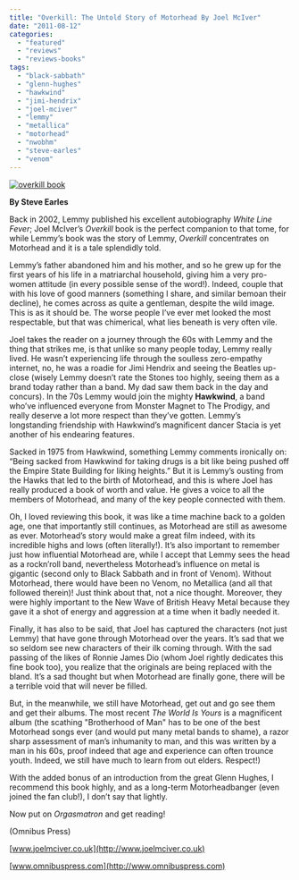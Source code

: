 ```yaml
---
title: "Overkill: The Untold Story of Motorhead By Joel McIver"
date: "2011-08-12"
categories: 
  - "featured"
  - "reviews"
  - "reviews-books"
tags: 
  - "black-sabbath"
  - "glenn-hughes"
  - "hawkwind"
  - "jimi-hendrix"
  - "joel-mciver"
  - "lemmy"
  - "metallica"
  - "motorhead"
  - "nwobhm"
  - "steve-earles"
  - "venom"
---
```


[![](http://www.hellbound.ca/wp-content/uploads/2011/08/overkill-book.jpg "overkill book")](http://www.hellbound.ca/wp-content/uploads/2011/08/overkill-book.jpg)

**By Steve Earles**

Back in 2002, Lemmy published his excellent autobiography _White Line Fever_; Joel McIver’s _Overkill_ book is the perfect companion to that tome, for while Lemmy’s book was the story of Lemmy, _Overkill_ concentrates on Motorhead and it is a tale splendidly told.

Lemmy’s father abandoned him and his mother, and so he grew up for the first years of his life in a matriarchal household, giving him a very pro-women attitude (in every possible sense of the word!). Indeed, couple that with his love of good manners (something I share, and similar bemoan their decline), he comes across as quite a gentleman, despite the wild image. This is as it should be. The worse people I’ve ever met looked the most respectable, but that was chimerical, what lies beneath is very often vile.

Joel takes the reader on a journey through the 60s with Lemmy and the thing that strikes me, is that unlike so many people today, Lemmy really lived. He wasn’t experiencing life through the soulless zero-empathy internet, no, he was a roadie for Jimi Hendrix and seeing the Beatles up-close (wisely Lemmy doesn’t rate the Stones too highly, seeing them as a brand today rather than a band. My dad saw them back in the day and concurs). In the 70s Lemmy would join the mighty **Hawkwind**, a band who’ve influenced everyone from Monster Magnet to The Prodigy, and really deserve a lot more respect than they’ve gotten. Lemmy’s longstanding friendship with Hawkwind’s magnificent dancer Stacia is yet another of his endearing features.

Sacked in 1975 from Hawkwind, something Lemmy comments ironically on: “Being sacked from Hawkwind for taking drugs is a bit like being pushed off the Empire State Building for liking heights.” But it is Lemmy’s ousting from the Hawks that led to the birth of Motorhead, and this is where Joel has really produced a book of worth and value. He gives a voice to all the members of Motorhead, and many of the key people connected with them.

Oh, I loved reviewing this book, it was like a time machine back to a golden age, one that importantly still continues, as Motorhead are still as awesome as ever. Motorhead’s story would make a great film indeed, with its incredible highs and lows (often literally!). It’s also important to remember just how influential Motorhead are, while I accept that Lemmy sees the head as a rockn’roll band, nevertheless Motorhead’s influence on metal is gigantic (second only to Black Sabbath and in front of Venom). Without Motorhead, there would have been no Venom, no Metallica (and all that followed therein)! Just think about that, not a nice thought. Moreover, they were highly important to the New Wave of British Heavy Metal because they gave it a shot of energy and aggression at a time when it badly needed it.

Finally, it has also to be said, that Joel has captured the characters (not just Lemmy) that have gone through Motorhead over the years. It’s sad that we so seldom see new characters of their ilk coming through. With the sad passing of the likes of Ronnie James Dio (whom Joel rightly dedicates this fine book too), you realize that the originals are being replaced with the bland. It’s a sad thought but when Motorhead are finally gone, there will be a terrible void that will never be filled.

But, in the meanwhile, we still have Motorhead, get out and go see them and get their albums. The most recent _The World Is Yours_ is a magnificent album (the scathing "Brotherhood of Man" has to be one of the best Motorhead songs ever (and would put many metal bands to shame), a razor sharp assessment of man’s inhumanity to man, and this was written by a man in his 60s, proof indeed that age and experience can often trounce youth. Indeed, we still have much to learn from out elders. Respect!)

With the added bonus of an introduction from the great Glenn Hughes, I recommend this book highly, and as a long-term Motorheadbanger (even joined the fan club!), I don’t say that lightly.

Now put on _Orgasmatron_ and get reading!

(Omnibus Press)

[www.joelmciver.co.uk](http://www.joelmciver.co.uk)

[www.omnibuspress.com](http://www.omnibuspress.com)

